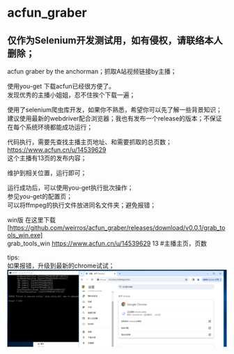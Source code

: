 # acfun_graber

## 仅作为Selenium开发测试用，如有侵权，请联络本人删除；

acfun graber by the anchorman；抓取A站视频链接by主播；

使用you-get 下载acfun已经很方便了。   
发现优秀的主播小姐姐，忍不住挨个下载一遍；   

使用了selenium爬虫库开发，如果你不熟悉，希望你可以先了解一些背景知识；    
建议使用最新的webdriver配合浏览器；我也有发布一个release的版本；不保证在每个系统环境都能成功运行；    

代码执行，需要先查找主播主页地址、和需要抓取的总页数；    
https://www.acfun.cn/u/14539629    
这个主播有13页的发布内容；    

维护到相关位置，运行即可；

运行成功后，可以使用you-get执行批次操作；    
参见you-get的配置页；    
可以将ffmpeg的执行文件放进同名文件夹；避免报错；    

win版
在这里下载 [https://github.com/weirros/acfun_graber/releases/download/v0.0.1/grab_tools_win.exe]      
grab_tools_win https://www.acfun.cn/u/14539629 13 #主播主页，页数


tips:    
如果报错，升级到最新的chrome试试；    
![Markdown Logo](https://github.com/weirros/acfun_graber/blob/main/error_s.png "Markdown")

